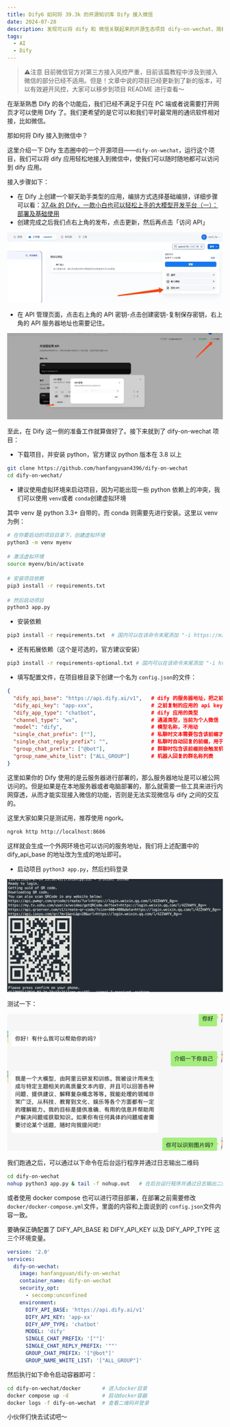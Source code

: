 ```yaml
---
title: Dify6 如何将 39.3k 的开源知识库 Dify 接入微信
date: 2024-07-28
description: 发现可以将 dify 和 微信关联起来的开源生态项目 dify-on-wechat，简称 dow，这下我们既可以倒腾 dify 也可以倒腾微信了～
tags:
  - AI
  - Dify
---
```

> ⚠️注意
> 目前微信官方对第三方接入风控严重，目前该篇教程中涉及到接入微信的部分已经不适用。但是！文章中说的项目已经更新到了新的版本，可以有效避开风控，大家可以移步到项目 README 进行查看～

在渐渐熟悉 Dify 的各个功能后，我们已经不满足于只在 PC 端或者说需要打开网页才可以使用 Dify 了。我们更希望的是它可以和我们平时最常用的通讯软件相对接，比如微信。

那如何将 Dify 接入到微信中？

这里介绍一下 Dify 生态圈中的一个开源项目——`dify-on-wechat`，运行这个项目，我们可以将 dify 应用轻松地接入到微信中，使我们可以随时随地都可以访问到 dify 应用。

接入步骤如下：

* 在 Dify 上创建一个聊天助手类型的应用，编排方式选择基础编排，详细步骤可以看：[37.4k 的 Dify，一款小白也可以轻松上手的大模型开发平台（一）：部署及基础使用](https://mp.weixin.qq.com/s?__biz=MzUyODkwNTg3MA==\&mid=2247485019\&idx=1\&sn=572e8f94c6d082183d80788a53cc6f55\&chksm=fa6865bacd1fecac6f3ed04454f5751444c7cf7849490d8991faf9e9c2296f565ac05140aa58#rd)
* 创建完成之后我们点右上角的发布，点击更新，然后再点击「访问 API」

![](assets/XOjgKoOsGDpSaO-A6TATlplmz8CUzehjbCPbXlJINcc=.webp)

* 在 API 管理页面，点击右上角的 API 密钥-点击创建密钥-复制保存密钥，右上角的 API 服务器地址也需要记住。

![](assets/3VdRU6RD0-Kf6UY9QzEbGeVDUYLYQ4P97K3x97Wq2WM=.webp)

至此，在 Dify 这一侧的准备工作就算做好了。接下来就到了 dify-on-wechat 项目：

* 下载项目，并安装 python，官方建议 python 版本在 3.8 以上

```bash
git clone https://github.com/hanfangyuan4396/dify-on-wechat
cd dify-on-wechat/
```

* 建议使用虚拟环境来启动项目，因为可能出现一些 python 依赖上的冲突，我们可以使用 `venv`或者 `conda`创建虚拟环境

其中 venv 是 python 3.3+ 自带的，而 conda 则需要先进行安装。这里以 venv 为例：

```bash
# 在你要启动的项目目录下，创建虚拟环境
python3 -m venv myenv

# 激活虚拟环境
source myenv/bin/activate

# 安装项目依赖
pip3 install -r requirements.txt

# 然后启动项目
python3 app.py
```

* 安装依赖

```bash
pip3 install -r requirements.txt  # 国内可以在该命令末尾添加 "-i https://mirrors.aliyun.com/pypi/simple" 参数，使用阿里云镜像源安装依赖
```

* 还有拓展依赖（这个是可选的，官方建议安装）

```bash
pip3 install -r requirements-optional.txt # 国内可以在该命令末尾添加 "-i https://mirrors.aliyun.com/pypi/simple" 参数，使用阿里云镜像源安装依赖
```

* 填写配置文件，在项目根目录下创建一个名为 `config.json`的文件：

```json
{
  "dify_api_base": "https://api.dify.ai/v1",   # dify 的服务器地址，把之前复制的服务器地址粘贴进去即可
  "dify_api_key": "app-xxx",                   # 之前复制的应用的 api key
  "dify_app_type": "chatbot",                  # dify 应用的类型
  "channel_type": "wx",                        # 通道类型，当前为个人微信
  "model": "dify",                             # 模型名称，不用动
  "single_chat_prefix": [""],                  # 私聊时文本需要包含该前缀才能触发机器人回复
  "single_chat_reply_prefix": "",              # 私聊时自动回复的前缀，用于区分真人
  "group_chat_prefix": ["@bot"],               # 群聊时包含该前缀则会触发机器人回复
  "group_name_white_list": ["ALL_GROUP"]       # 机器人回复的群名称列表
}
```

这里如果你的 Dify 使用的是云服务器进行部署的，那么服务器地址是可以被公网访问的。但是如果是在本地服务器或者电脑部署的，那么就需要一些工具来进行内网穿透，从而才能实现接入微信的功能，否则是无法实现微信与 dify 之间的交互的。

这里大家如果只是测试用，推荐使用 ngork。

```bash
ngrok http http://localhost:8686
```

这样就会生成一个外网环境也可以访问的服务地址，我们将上述配置中的 dify\_api\_base 的地址改为生成的地址即可。

* 启动项目 `python3 app.py`，然后扫码登录

![](assets/81pOqxGRVwm3zLArHwmxsao90S3mhCs310fineHHrSY=.webp)

测试一下：

![](assets/izbJBHts7m6vdEPHxCUONPls62Ah8j2TVkUvYX9fz94=.webp)

我们跑通之后，可以通过以下命令在后台运行程序并通过日志输出二维码

```bash
cd dify-on-wechat
nohup python3 app.py & tail -f nohup.out   # 在后台运行程序并通过日志输出二维码
```

或者使用 docker compose 也可以进行项目部署，在部署之前需要修改 `docker/docker-compose.yml`文件，里面的内容和上面说到的 `config.json`文件内容一致。

要确保正确配置了 DIFY\_API\_BASE 和 DIFY\_API\_KEY 以及 DIFY\_APP\_TYPE 这三个环境变量。

```yaml
version: '2.0'
services:
  dify-on-wechat:
    image: hanfangyuan/dify-on-wechat
    container_name: dify-on-wechat
    security_opt:
      - seccomp:unconfined
    environment:
      DIFY_API_BASE: 'https://api.dify.ai/v1'
      DIFY_API_KEY: 'app-xx'
      DIFY_APP_TYPE: 'chatbot'
      MODEL: 'dify'
      SINGLE_CHAT_PREFIX: '[""]'
      SINGLE_CHAT_REPLY_PREFIX: '""'
      GROUP_CHAT_PREFIX: '["@bot"]'
      GROUP_NAME_WHITE_LIST: '["ALL_GROUP"]'
```

然后执行如下命令启动容器即可：

```bash
cd dify-on-wechat/docker       # 进入docker目录
docker compose up -d           # 启动docker容器
docker logs -f dify-on-wechat  # 查看二维码并登录
```

小伙伴们快去试试吧～
